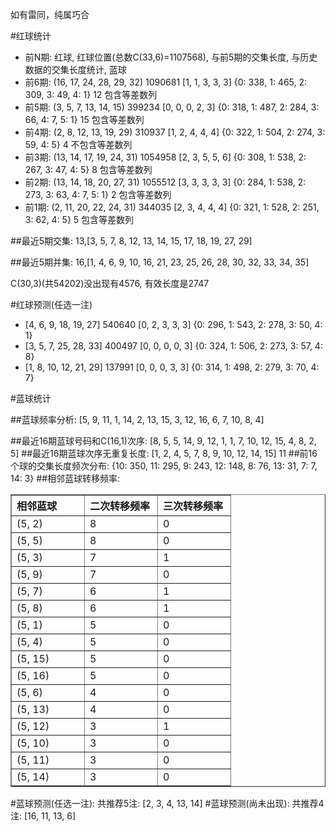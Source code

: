 <!-- 
.. title: 双色球2011036期(2011-03-31)数据分析报告
.. slug: slott-2011036-2011-03-31-report
.. date: 2011-04-01 08:00:00 UTC+08:00
.. tags: Lottery
.. link: 
.. description: 
.. type: text
-->

如有雷同，纯属巧合

<!-- TEASER_END-->

#红球统计

- 前N期: 红球, 红球位置(总数C(33,6)=1107568), 与前5期的交集长度, 与历史数据的交集长度统计, 蓝球
- 前6期: (16, 17, 24, 28, 29, 32) 1090681 [1, 1, 3, 3, 3] {0: 338, 1: 465, 2: 309, 3: 49, 4: 1} 12 包含等差数列
- 前5期: (3, 5, 7, 13, 14, 15) 399234 [0, 0, 0, 2, 3] {0: 318, 1: 487, 2: 284, 3: 66, 4: 7, 5: 1} 15 包含等差数列
- 前4期: (2, 8, 12, 13, 19, 29) 310937 [1, 2, 4, 4, 4] {0: 322, 1: 504, 2: 274, 3: 59, 4: 5} 4 不包含等差数列
- 前3期: (13, 14, 17, 19, 24, 31) 1054958 [2, 3, 5, 5, 6] {0: 308, 1: 538, 2: 267, 3: 47, 4: 5} 8 包含等差数列
- 前2期: (13, 14, 18, 20, 27, 31) 1055512 [3, 3, 3, 3, 3] {0: 284, 1: 538, 2: 273, 3: 63, 4: 7, 5: 1} 2 包含等差数列
- 前1期: (2, 11, 20, 22, 24, 31) 344035 [2, 3, 4, 4, 4] {0: 321, 1: 528, 2: 251, 3: 62, 4: 5} 5 包含等差数列

##最近5期交集:
13,[3, 5, 7, 8, 12, 13, 14, 15, 17, 18, 19, 27, 29]

##最近5期并集:
16,[1, 4, 6, 9, 10, 16, 21, 23, 25, 26, 28, 30, 32, 33, 34, 35]

C(30,3)(共54202)没出现有4576, 
有效长度是2747

#红球预测(任选一注)

- [4, 6, 9, 18, 19, 27] 540640 [0, 2, 3, 3, 3] {0: 296, 1: 543, 2: 278, 3: 50, 4: 1}
- [3, 5, 7, 25, 28, 33] 400497 [0, 0, 0, 0, 3] {0: 324, 1: 506, 2: 273, 3: 57, 4: 8}
- [1, 8, 10, 12, 21, 29] 137991 [0, 0, 0, 3, 3] {0: 314, 1: 498, 2: 279, 3: 70, 4: 7}

#蓝球统计

##蓝球频率分析:
[5, 9, 11, 1, 14, 2, 13, 15, 3, 12, 16, 6, 7, 10, 8, 4]

##最近16期蓝球号码和C(16,1)次序:
[8, 5, 5, 14, 9, 12, 1, 1, 7, 10, 12, 15, 4, 8, 2, 5]
##最近16期蓝球次序无重复长度:
[1, 2, 4, 5, 7, 8, 9, 10, 12, 14, 15] 11
##前16个球的交集长度频次分布:
{10: 350, 11: 295, 9: 243, 12: 148, 8: 76, 13: 31, 7: 7, 14: 3}
##相邻蓝球转移频率:
<table border="1" class="table table-striped dataframe">
  <thead>
    <tr style="text-align: left;">
      <th style="min-width: 100px;">相邻蓝球</th>
      <th style="min-width: 100px;">二次转移频率</th>
      <th style="min-width: 100px;">三次转移频率</th>
    </tr>
  </thead>
  <tbody>
    <tr>
      <td>  (5, 2)</td>
      <td> 8</td>
      <td> 0</td>
    </tr>
    <tr>
      <td>  (5, 5)</td>
      <td> 8</td>
      <td> 0</td>
    </tr>
    <tr>
      <td>  (5, 3)</td>
      <td> 7</td>
      <td> 1</td>
    </tr>
    <tr>
      <td>  (5, 9)</td>
      <td> 7</td>
      <td> 0</td>
    </tr>
    <tr>
      <td>  (5, 7)</td>
      <td> 6</td>
      <td> 1</td>
    </tr>
    <tr>
      <td>  (5, 8)</td>
      <td> 6</td>
      <td> 1</td>
    </tr>
    <tr>
      <td>  (5, 1)</td>
      <td> 5</td>
      <td> 0</td>
    </tr>
    <tr>
      <td>  (5, 4)</td>
      <td> 5</td>
      <td> 0</td>
    </tr>
    <tr>
      <td> (5, 15)</td>
      <td> 5</td>
      <td> 0</td>
    </tr>
    <tr>
      <td> (5, 16)</td>
      <td> 5</td>
      <td> 0</td>
    </tr>
    <tr>
      <td>  (5, 6)</td>
      <td> 4</td>
      <td> 0</td>
    </tr>
    <tr>
      <td> (5, 13)</td>
      <td> 4</td>
      <td> 0</td>
    </tr>
    <tr>
      <td> (5, 12)</td>
      <td> 3</td>
      <td> 1</td>
    </tr>
    <tr>
      <td> (5, 10)</td>
      <td> 3</td>
      <td> 0</td>
    </tr>
    <tr>
      <td> (5, 11)</td>
      <td> 3</td>
      <td> 0</td>
    </tr>
    <tr>
      <td> (5, 14)</td>
      <td> 3</td>
      <td> 0</td>
    </tr>
  </tbody>
</table>
#蓝球预测(任选一注):
共推荐5注: [2, 3, 4, 13, 14]
#蓝球预测(尚未出现):
共推荐4注: [16, 11, 13, 6]


